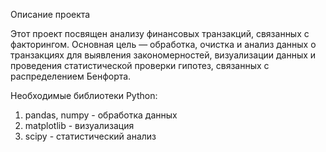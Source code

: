 Описание проекта

Этот проект посвящен анализу финансовых транзакций, связанных с факторингом. Основная цель — обработка, очистка и анализ данных о транзакциях для выявления закономерностей, визуализации данных и проведения статистической проверки гипотез, связанных с распределением Бенфорта.

Необходимые библиотеки Python:
1) pandas, numpy - обработка данных
2) matplotlib - визуализация 
4) scipy - статистический анализ
